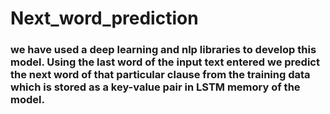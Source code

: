 # Next_word_prediction

### we have used a deep learning and nlp libraries to develop this model. Using the last word of the input text entered we predict the next word of that particular clause from the training data which is stored as a key-value pair in LSTM memory of the model.
